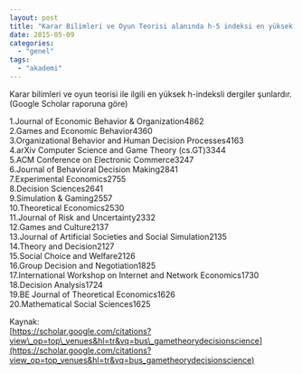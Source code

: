 ```yaml
---
layout: post
title: "Karar Bilimleri ve Oyun Teorisi alanında h-5 indeksi en yüksek İngilizce dergiler"
date: 2015-05-09
categories: 
  - "genel"
tags: 
  - "akademi"
---
```


Karar bilimleri ve oyun teorisi ile ilgili en yüksek h-indeksli dergiler şunlardır. (Google Scholar raporuna göre)

1.Journal of Economic Behavior & Organization4862  
2.Games and Economic Behavior4360  
3.Organizational Behavior and Human Decision Processes4163  
4.arXiv Computer Science and Game Theory (cs.GT)3344  
5.ACM Conference on Electronic Commerce3247  
6.Journal of Behavioral Decision Making2841  
7.Experimental Economics2755  
8.Decision Sciences2641  
9.Simulation & Gaming2557  
10.Theoretical Economics2530  
11.Journal of Risk and Uncertainty2332  
12.Games and Culture2137  
13.Journal of Artificial Societies and Social Simulation2135  
14.Theory and Decision2127  
15.Social Choice and Welfare2126  
16.Group Decision and Negotiation1825  
17.International Workshop on Internet and Network Economics1730  
18.Decision Analysis1724  
19.BE Journal of Theoretical Economics1626  
20.Mathematical Social Sciences1625

  

Kaynak:  
[https://scholar.google.com/citations?view\_op=top\_venues&hl=tr&vq=bus\_gametheorydecisionscience](https://scholar.google.com/citations?view_op=top_venues&hl=tr&vq=bus_gametheorydecisionscience)
